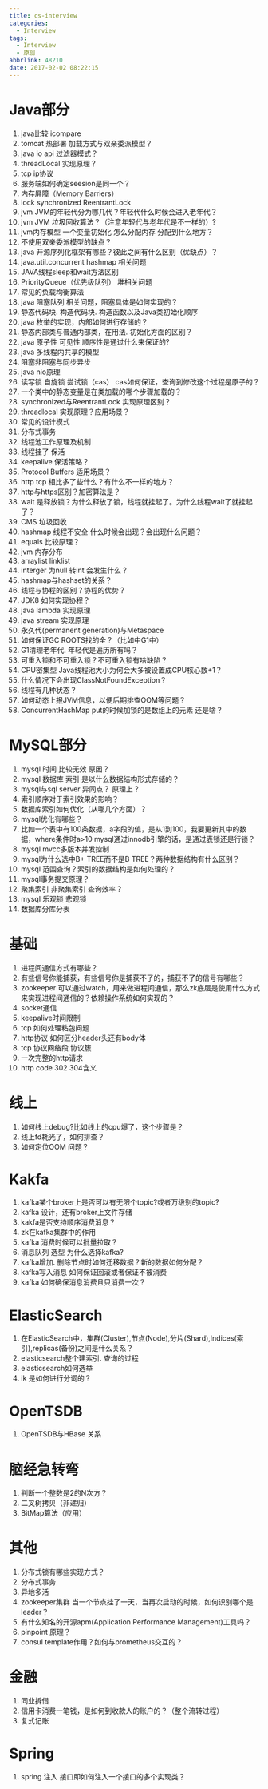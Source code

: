 ```yaml
---
title: cs-interview
categories:
  - Interview
tags:
  - Interview
  - 原创
abbrlink: 48210
date: 2017-02-02 08:22:15
---
```


# Java部分
1. java比较 icompare
2. tomcat 热部署 加载方式与双亲委派模型？
3. java io api 过滤器模式？
4. threadLocal 实现原理？
5. tcp ip协议
6. 服务端如何确定seesion是同一个？
7. 内存屏障（Memory Barriers）
8. lock synchronized ReentrantLock
9. jvm JVM的年轻代分为哪几代？年轻代什么时候会进入老年代？
10. jvm JVM 垃圾回收算法？（注意年轻代与老年代是不一样的）?
11. jvm内存模型 一个变量初始化 怎么分配内存 分配到什么地方？
12. 不使用双亲委派模型的缺点？
13. java 开源序列化框架有哪些？彼此之间有什么区别（优缺点）？
14. java.util.concurrent hashmap 相关问题
15. JAVA线程sleep和wait方法区别
16. PriorityQueue（优先级队列） 堆相关问题
17. 常见的负载均衡算法
18. java 阻塞队列 相关问题，阻塞具体是如何实现的？
19. 静态代码块. 构造代码块. 构造函数以及Java类初始化顺序
20. java 枚举的实现，内部如何进行存储的？
21. 静态内部类与普通内部类，在用法. 初始化方面的区别？
22. java 原子性 可见性 顺序性是通过什么来保证的?
23. java 多线程内共享的模型
24. 阻塞非阻塞与同步异步
25. java nio原理
26. 读写锁 自旋锁 尝试锁（cas） cas如何保证，查询到修改这个过程是原子的？
27. 一个类中的静态变量是在类加载的哪个步骤加载的？
28. synchronized与ReentrantLock 实现原理区别？
29. threadlocal 实现原理？应用场景？
30. 常见的设计模式
31. 分布式事务
32. 线程池工作原理及机制
33. 线程挂了 保活
34. keepalive 保活策略？
35. Protocol Buffers 适用场景？
36. http tcp 相比多了些什么？有什么不一样的地方？
37. http与https区别？加密算法是？
38. wait 是释放锁？为什么释放了锁，线程就挂起了。为什么线程wait了就挂起了？
39. CMS 垃圾回收
40. hashmap 线程不安全 什么时候会出现？会出现什么问题？
41. equals 比较原理？
42. jvm 内存分布
43. arraylist linklist
44. interger 为null 转int 会发生什么？
45. hashmap与hashset的关系？
46. 线程与协程的区别？协程的优势？
47. JDK8 如何实现协程？
48. java lambda 实现原理
49. java stream 实现原理
50. 永久代(permanent generation)与Metaspace
51. 如何保证GC ROOTS找的全？（比如中G1中）
52. G1清理老年代. 年轻代是遍历所有吗？
53. 可重入锁和不可重入锁？不可重入锁有啥缺陷？
54. CPU密集型 Java线程池大小为何会大多被设置成CPU核心数+1？
55. 什么情况下会出现ClassNotFoundException？
56. 线程有几种状态？
57. 如何动态上报JVM信息，以便后期排查OOM等问题？
58. ConcurrentHashMap put的时候加锁的是数组上的元素 还是啥？

# MySQL部分
1. mysql 时间 比较无效 原因？
2. mysql 数据库 索引 是以什么数据结构形式存储的？
3. mysql与sql server 异同点？ 原理上？
4. 索引顺序对于索引效果的影响？
5. 数据库索引如何优化（从哪几个方面）？
6. mysql优化有哪些？
7. 比如一个表中有100条数据，a字段的值，是从1到100，我要更新其中的数据，where条件时a>10
mysql通过innodb引擎的话，是通过表锁还是行锁？
8. mysql mvcc多版本并发控制
9. mysql为什么选中B+ TREE而不是B TREE？两种数据结构有什么区别？
10. mysql 范围查询？索引的数据结构是如何处理的？
11. mysql事务提交原理？
12. 聚集索引 非聚集索引 查询效率？
13. mysql 乐观锁 悲观锁
14. 数据库分库分表

# 基础
1. 进程间通信方式有哪些？
2. 有些信号你能捕获，有些信号你是捕获不了的，捕获不了的信号有哪些？
3. zookeeper 可以通过watch，用来做进程间通信，那么zk底层是使用什么方式来实现进程间通信的？依赖操作系统如何实现的？
4. socket通信
5. keepalive时间限制
6. tcp 如何处理粘包问题
7. http协议 如何区分header头还有body体
8. tcp 协议网络段 协议簇
9. 一次完整的http请求
10. http code 302 304含义

# 线上
1. 如何线上debug?比如线上的cpu爆了，这个步骤是？
2. 线上fd耗光了，如何排查？
3. 如何定位OOM 问题？

# Kakfa
1. kafka某个broker上是否可以有无限个topic?或者万级别的topic?
2. kafka 设计，还有broker上文件存储
3. kakfa是否支持顺序消费消息？
4. zk在kafka集群中的作用
5. kafka 消费时候可以批量拉取？
6. 消息队列 选型 为什么选择kafka?
7. kafka增加. 删除节点时如何迁移数据？新的数据如何分配？
8. kafka写入消息 如何保证回滚或者保证不被消费
9. kafka 如何确保消息消费且只消费一次？

# ElasticSearch
1. 在ElasticSearch中，集群(Cluster),节点(Node),分片(Shard),Indices(索引),replicas(备份)之间是什么关系？
2. elasticsearch整个建索引. 查询的过程
3. elasticsearch如何选举
4. ik 是如何进行分词的？

# OpenTSDB
1. OpenTSDB与HBase 关系

# 脑经急转弯
1. 判断一个整数是2的N次方？
2. 二叉树拷贝（非递归）
3. BitMap算法（应用）

# 其他
1. 分布式锁有哪些实现方式？
2. 分布式事务
3. 异地多活
4. zookeeper集群 当一个节点挂了一天，当再次启动的时候，如何识别哪个是leader？
5. 有什么知名的开源apm(Application Performance Management)工具吗？
6. pinpoint 原理？
7. consul template作用？如何与prometheus交互的？

# 金融
1. 同业拆借
2. 信用卡消费一笔钱，是如何到收款人的账户的？（整个流转过程）
3. 复式记账

# Spring
1. spring 注入 接口即如何注入一个接口的多个实现类？